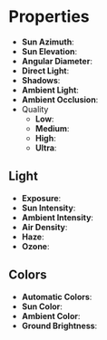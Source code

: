 

# Properties

- **Sun Azimuth**: 
- **Sun Elevation**: 
- **Angular Diameter**: 
- **Direct Light**: 
- **Shadows**: 
- **Ambient Light**: 
- **Ambient Occlusion**: 
- Quality
  - **Low**: <desc>
  - **Medium**: <desc>
  - **High**: <desc>
  - **Ultra**: <desc>

## Light

- **Exposure**: 
- **Sun Intensity**: 
- **Ambient Intensity**: 
- **Air Density**: 
- **Haze**: 
- **Ozone**: 

## Colors

- **Automatic Colors**: 
- **Sun Color**: 
- **Ambient Color**: 
- **Ground Brightness**: 



